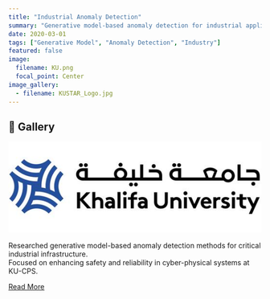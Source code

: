 ```yaml
---
title: "Industrial Anomaly Detection"
summary: "Generative model-based anomaly detection for industrial applications."
date: 2020-03-01
tags: ["Generative Model", "Anomaly Detection", "Industry"]
featured: false
image:
  filename: KU.png
  focal_point: Center
image_gallery:
  - filename: KUSTAR_Logo.jpg
---
```


## 📸 Gallery

![ ](KUSTAR_Logo.jpg)  


Researched generative model-based anomaly detection methods for critical industrial infrastructure.  
Focused on enhancing safety and reliability in cyber-physical systems at KU-CPS.

[Read More](https://www.ku.ac.ae/c2ps)